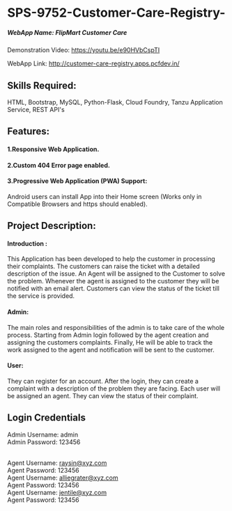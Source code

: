 # SPS-9752-Customer-Care-Registry-
##### WebApp Name: FlipMart Customer Care

Demonstration Video:
https://youtu.be/e90HVbCspTI

WebApp Link:
http://customer-care-registry.apps.pcfdev.in/


## Skills Required:
HTML, Bootstrap, MySQL, Python-Flask, Cloud Foundry, Tanzu Application Service, REST API's

## Features:
#### 1.Responsive Web Application.
#### 2.Custom 404 Error page enabled.
#### 3.Progressive Web Application (PWA) Support:
  Android users can install App into their Home screen (Works only in Compatible Browsers and https should enabled).

## Project Description:

#### Introduction :
This Application has been developed to help the customer in processing their complaints. The customers can raise the ticket with a 
detailed description of the issue. An Agent will be assigned to the Customer to solve the problem. Whenever the agent is assigned 
to the customer they will be notified with an email alert. Customers can view the status of the ticket till the service is provided.

#### Admin: 
The main roles and responsibilities of the admin is to take care of the whole process. Starting from Admin login followed by 
the agent creation and assigning the customers complaints. Finally, He will be able to track the work assigned to the agent and 
notification will be sent to the customer.

#### User: 
They can register for an account. After the login, they can create a complaint with a description of the problem they are 
facing. Each user will be assigned an agent. They can view the status of their complaint.


## Login Credentials
Admin Username: admin<br>
Admin Password: 123456<br><br>

Agent Username: raysin@xyz.com<br>
Agent Password: 123456<br>
Agent Username: alliegrater@xyz.com<br>
Agent Password: 123456<br>
Agent Username: jentile@xyz.com<br>
Agent Password: 123456<br>
